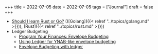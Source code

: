 +++
title = 2022-07-05
date = 2022-07-05
tags = ["Journal"]
draft = false
+++

-   [Should I learn Rust or Go?](https://news.ycombinator.com/item?id=31976407) (([Golang]({{< relref "../topics/golang.md" >}})), [Rust]({{< relref "../topics/rust.md" >}}))
-   Ledger Budgeting
    -   [Program Your Finances: Envelope Budgeting](https://www.petekeen.net/program-your-finances-envelope-budgeting)
    -   [Using Ledger for YNAB-like envelope budgeting](https://emacs.cafe/ledger/emacs/ynab/budgeting/2018/06/12/elbank-ynab.html)
    -   [Envelope Budgeting with ledger](https://frdmtoplay.com/envelope-budgeting-with-ledger/amp/)
